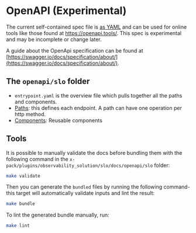 # OpenAPI (Experimental)

The current self-contained spec file is [as YAML](https://raw.githubusercontent.com/elastic/kibana/master/x-pack/plugins/obserbability/docs/openapi/slo/bundled.yaml) and can be used for online tools like those found at <https://openapi.tools/>.
This spec is experimental and may be incomplete or change later.

A guide about the OpenApi specification can be found at [https://swagger.io/docs/specification/about/](https://swagger.io/docs/specification/about/).

## The `openapi/slo` folder

- `entrypoint.yaml` is the overview file which pulls together all the paths and components.
- [Paths](paths/README.md): this defines each endpoint. A path can have one operation per http method.
- [Components](components/README.md): Reusable components

## Tools

It is possible to manually validate the docs before bundling them with the following
command in the `x-pack/plugins/observability_solution/slo/docs/openapi/slo` folder:

```bash
make validate
```

Then you can generate the `bundled` files by running the following command- this target will automatically validate inputs and lint the result:

```bash
make bundle
```

To lint the generated bundle manually, run:

```bash
make lint
```
